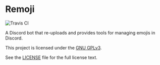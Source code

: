 # Remoji

![Travis CI](https://travis-ci.org/shinotheshino/remoji-bot.svg?branch=master)

A Discord bot that re-uploads and provides tools for managing emojis in Discord.

This project is licensed under the [GNU GPLv3](https://www.gnu.org/licenses/).

See the [LICENSE](LICENSE) file for the full license text.
